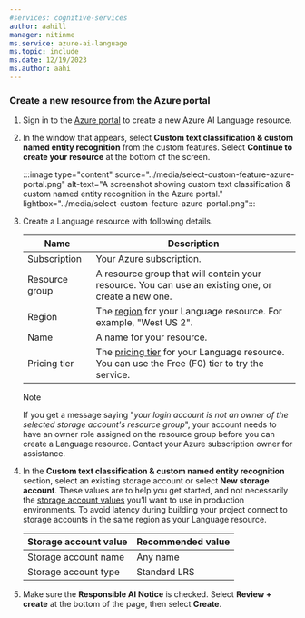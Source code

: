 ```yaml
---
#services: cognitive-services
author: aahill
manager: nitinme
ms.service: azure-ai-language
ms.topic: include
ms.date: 12/19/2023
ms.author: aahi
---
```


### Create a new resource from the Azure portal

1. Sign in to the [Azure portal](https://portal.azure.com/#create/Microsoft.CognitiveServicesTextAnalytics) to create a new Azure AI Language resource. 

1. In the window that appears, select **Custom text classification & custom named entity recognition** from the custom features. Select **Continue to create your resource** at the bottom of the screen. 

    :::image type="content" source="../media/select-custom-feature-azure-portal.png" alt-text="A screenshot showing custom text classification & custom named entity recognition in the Azure portal." lightbox="../media/select-custom-feature-azure-portal.png":::

1. Create a Language resource with following details.

    |Name  | Description  |
    |---------|---------|
    | Subscription | Your Azure subscription. |
    | Resource group | A resource group that will contain your resource. You can use an existing one, or create a new one. |
    |Region | The [region](../service-limits.md#regional-availability) for your Language resource. For example, "West US 2". |
    | Name | A name for your resource. |
    |Pricing tier     | The [pricing tier](../service-limits.md#language-resource-limits) for your Language resource. You can use the Free (F0) tier to try the service.       |

    > [!NOTE]
    > If you get a message saying "*your login account is not an owner of the selected storage account's resource group*", your account needs to have an owner role assigned on the resource group before you can create a Language resource. Contact your Azure subscription owner for assistance.

1. In the **Custom text classification & custom named entity recognition** section, select an existing storage account or select **New storage account**. These values are to help you get started, and not necessarily the [storage account values](../../../../storage/common/storage-account-overview.md) you’ll want to use in production environments. To avoid latency during building your project connect to storage accounts in the same region as your Language resource.

    |Storage account value  |Recommended value  |
    |---------|---------|
    | Storage account name | Any name |
    | Storage account type | Standard LRS |

1. Make sure the **Responsible AI Notice** is checked. Select **Review + create** at the bottom of the page, then select **Create**.
